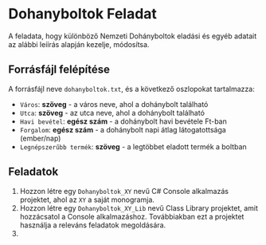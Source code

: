# Dohanyboltok Feladat

A feladata, hogy különböző Nemzeti Dohányboltok eladási és egyéb adatait az alábbi leíírás alapján kezelje, módosítsa.

## Forrásfájl felépítése

A forrásfájl neve `dohanyboltok.txt`, és a következő oszlopokat tartalmazza:

- `Város`: **szöveg** - a város neve, ahol a dohánybolt található
- `Utca`: **szöveg** - az utca neve, ahol a dohánybolt található
- `Havi bevétel`: **egész szám** - a dohánybolt havi bevétele Ft-ban
- `Forgalom`: **egész szám** - a dohánybolt napi átlag látogatottsága (ember/nap)
- `Legnépszerűbb termék`: **szöveg** - a legtöbbet eladott termék a boltban

## Feladatok

1. Hozzon létre egy `Dohanyboltok_XY` nevű C# Console alkalmazás projektet, ahol az `XY` a saját monogramja.
2. Hozzon létre egy `Dohanyboltok_XY_Lib` nevű Class Library projektet, amit hozzácsatol a Console alkalmazáshoz. Továbbiakban ezt a projektet használja a releváns feladatok megoldására.
3. 